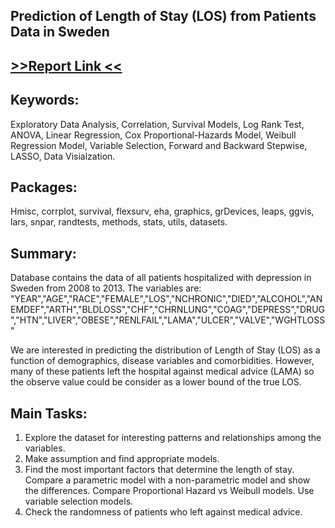 <html>
<body>
<h2>Prediction of Length of Stay (LOS) from Patients Data in Sweden</h2>
<h2><a href="https://www.dropbox.com/s/0aodqwztnw2rbje/Report.pdf?dl=0">>>Report Link <<</a></h2>

<h2>Keywords:</h2>
<p>Exploratory Data Analysis, Correlation, Survival Models, Log Rank Test, ANOVA, Linear Regression, Cox Proportional-Hazards Model, Weibull Regression Model, Variable Selection, Forward and Backward Stepwise, LASSO, Data Visialzation.</p>

<h2>Packages:</h2>
<p>Hmisc, corrplot, survival, flexsurv, eha, graphics, grDevices, leaps, ggvis, lars, snpar, randtests, methods, stats, utils, datasets.</p>

<h2>Summary:</h2>
<p>Database contains the data of all patients hospitalized with depression in Sweden from 2008 to 2013. The variables are:
"YEAR","AGE","RACE","FEMALE","LOS","NCHRONIC","DIED","ALCOHOL","ANEMDEF","ARTH","BLDLOSS","CHF","CHRNLUNG","COAG","DEPRESS","DRUG","HTN","LIVER","OBESE","RENLFAIL","LAMA","ULCER","VALVE","WGHTLOSS"

We are interested in predicting the distribution of Length of Stay (LOS) as a function of demographics, disease variables and comorbidities. However, many of these patients left the hospital against medical advice (LAMA) so the observe value could be consider as a lower bound of the true LOS.</p>

<h2>Main Tasks:</h2>
<p><ol>
<li> Explore the dataset for interesting patterns and relationships among the variables.</li>
<li> Make assumption and find appropriate models.</li>
<li> Find the most important factors that determine the length of stay. Compare a parametric model with a non-parametric model and show the differences. Compare Proportional Hazard vs Weibull models. Use variable selection models.</li>
<li> Check the randomness of patients who left against medical advice.</li></ol></p>
</body>
</html>
